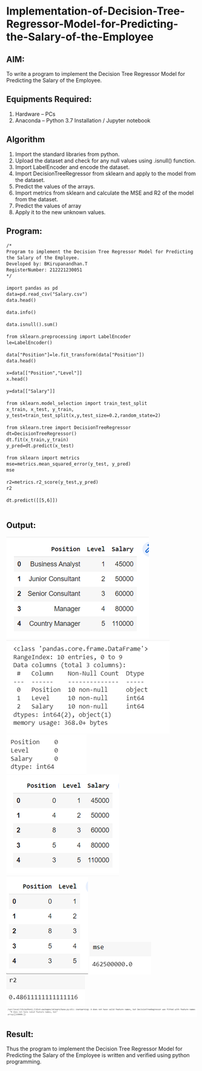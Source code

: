 # Implementation-of-Decision-Tree-Regressor-Model-for-Predicting-the-Salary-of-the-Employee

## AIM:
To write a program to implement the Decision Tree Regressor Model for Predicting the Salary of the Employee.

## Equipments Required:
1. Hardware – PCs
2. Anaconda – Python 3.7 Installation / Jupyter notebook

## Algorithm
1. Import the standard libraries from python.
2. Upload the dataset and check for any null values using .isnull() function.
3. Import LabelEncoder and encode the dataset.
4. Import DecisionTreeRegressor from sklearn and apply to the model from the dataset.
5. Predict the values of the arrays.
6. Import metrics from sklearn and calculate the MSE and R2 of the model from the dataset.
7. Predict the values of array
8. Apply it to the new unknown values.


## Program:
```
/*
Program to implement the Decision Tree Regressor Model for Predicting the Salary of the Employee.
Developed by: BKirupanandhan.T
RegisterNumber: 212221230051 
*/

import pandas as pd
data=pd.read_csv("Salary.csv")
data.head()

data.info()

data.isnull().sum()

from sklearn.preprocessing import LabelEncoder
le=LabelEncoder()

data["Position"]=le.fit_transform(data["Position"])
data.head()

x=data[["Position","Level"]]
x.head()

y=data[["Salary"]]

from sklearn.model_selection import train_test_split
x_train, x_test, y_train, y_test=train_test_split(x,y,test_size=0.2,random_state=2)

from sklearn.tree import DecisionTreeRegressor
dt=DecisionTreeRegressor()
dt.fit(x_train,y_train)
y_pred=dt.predict(x_test)

from sklearn import metrics
mse=metrics.mean_squared_error(y_test, y_pred)
mse

r2=metrics.r2_score(y_test,y_pred)
r2

dt.predict([[5,6]])


```

## Output:
![Decision Tree Regressor Model for Predicting the Salary of the Employee](1.png)
![Decision Tree Regressor Model for Predicting the Salary of the Employee](2.png)
![Decision Tree Regressor Model for Predicting the Salary of the Employee](3.png)
![Decision Tree Regressor Model for Predicting the Salary of the Employee](4.png)
![Decision Tree Regressor Model for Predicting the Salary of the Employee](5.png)
![Decision Tree Regressor Model for Predicting the Salary of the Employee](6.png)
![Decision Tree Regressor Model for Predicting the Salary of the Employee](7.png)
![Decision Tree Regressor Model for Predicting the Salary of the Employee](8.png)
## Result:
Thus the program to implement the Decision Tree Regressor Model for Predicting the Salary of the Employee is written and verified using python programming.
